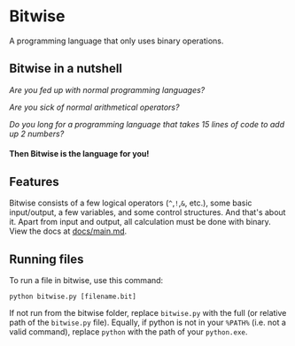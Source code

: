 # Bitwise
A programming language that only uses binary operations.

## Bitwise in a nutshell

*Are you fed up with normal programming languages?*

*Are you sick of normal arithmetical operators?*

*Do you long for a programming language that takes 15 lines of code to add up 2 numbers?*
#### Then Bitwise is the language for you!

## Features

Bitwise consists of a few logical operators (`^`,`!`,`&`, etc.), some basic input/output, a few variables, and some control structures. And that's about it. Apart from input and output, all calculation must be done with binary. View the docs at [docs/main.md](docs/main.md).

## Running files

To run a file in bitwise, use this command:

    python bitwise.py [filename.bit]

If not run from the bitwise folder, replace `bitwise.py` with the full (or relative path of the `bitwise.py` file).
Equally, if python is not in your `%PATH%` (i.e. not a valid command), replace `python` with the path of your `python.exe`.
